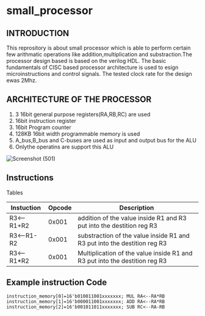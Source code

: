 # small_processor
## INTRODUCTION

This reprository is about small processor which is able to perform certain few arithmatic operations like addition,multiplication and substraction.The processor design based is based on the verilog HDL. The basic fundamentals of CISC based processor architecture is used to esign microinstructions and control signals. The tested clock rate for the design ewas 2Mhz.
    
## ARCHITECTURE OF THE PROCESSOR

1. 3 16bit general purpose registers(RA,RB,RC) are used
1. 16bit instruction register
1. 16bit Program counter
1. 128KB 16bit width programmable memory is used
1. A_bus,B_bus and C-buses are used as input and output bus for the ALU
1. Onlythe operatins are support this ALU

![Screenshot (501)](https://user-images.githubusercontent.com/37435024/99237884-1537ae80-281f-11eb-88f8-1c8e9577023f.png)

## Instructions 

Tables

|Instuction|Opcode|Description|
|---|---|---|
|R3<--R1+R2|0x001|addition of the value inside R1 and R3 put into the destition reg R3|
|R3<--R1-R2|0x001|substraction of the value inside R1 and R3 put into the destition reg R3|
|R3<--R1*R2|0x001|Multiplication of the value inside R1 and R3 put into the destition reg R3|

## Example instruction Code

```
instruction_memory[0]=16'b010011001xxxxxxx; MUL RA<--RA*RB
instruction_memory[1]=16'b000011001xxxxxxx; ADD RA<--RA*RB
instruction_memory[2]=16'b001011011xxxxxxx; SUB RC<--RA-RB
```
